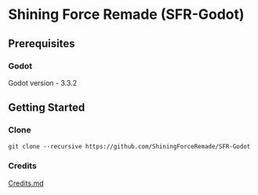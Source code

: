 # Shining Force Remade (SFR-Godot)

## Prerequisites
### Godot
Godot version - 3.3.2

## Getting Started
### Clone
```
git clone --recursive https://github.com/ShiningForceRemade/SFR-Godot
```

### Credits
[Credits.md](https://github.com/ShiningForceRemade/SFR-Godot/blob/main/Credits.md)
